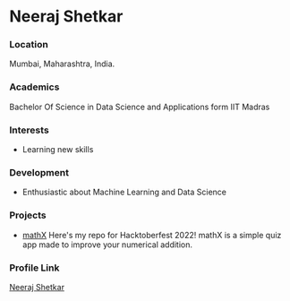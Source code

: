 # Neeraj Shetkar

### Location

Mumbai, Maharashtra, India.

### Academics

Bachelor Of Science in Data Science and Applications form IIT Madras

### Interests

- Learning new skills

### Development

- Enthusiastic about Machine Learning and Data Science

### Projects

- [mathX](https://github.com/ineerajrajeev/mathX) Here's my repo for Hacktoberfest 2022! mathX is a simple quiz app made to improve your numerical addition.

### Profile Link

[Neeraj Shetkar](https://github.com/ineerajrajeev)